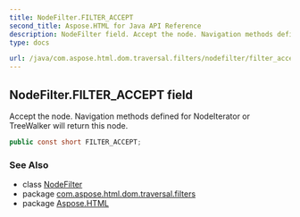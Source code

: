 ```yaml
---
title: NodeFilter.FILTER_ACCEPT
second_title: Aspose.HTML for Java API Reference
description: NodeFilter field. Accept the node. Navigation methods defined for NodeIterator or TreeWalker will return this node
type: docs

url: /java/com.aspose.html.dom.traversal.filters/nodefilter/filter_accept/
---
```

## NodeFilter.FILTER_ACCEPT field

Accept the node. Navigation methods defined for NodeIterator or TreeWalker will return this node.

```java
public const short FILTER_ACCEPT;
```

### See Also

* class [NodeFilter](../)
* package [com.aspose.html.dom.traversal.filters](../../../com.aspose.html.dom.traversal.filters/)
* package [Aspose.HTML](../../../)
